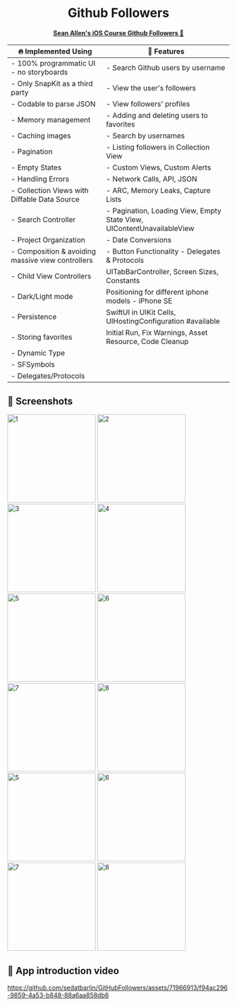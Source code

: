 <h1 align="center"> Github Followers </h1>
<h4 align="center">
  <a href="https://seanallen.teachable.com/courses/enrolled/681906" target="_blank">Sean Allen's iOS Course Github Followers 🎈</a>
</h4>


| :fire: Implemented Using | :rocket: Features |
| --- | --- |
| - 100% programmatic UI - no storyboards | - Search Github users by username |
| - Only SnapKit as a third party | - View the user's followers |
| - Codable to parse JSON | - View followers' profiles |
| - Memory management | - Adding and deleting users to favorites |
| - Caching images | - Search by usernames |
| - Pagination | - Listing followers in Collection View |
| - Empty States | - Custom Views, Custom Alerts |
| - Handling Errors | - Network Calls, API, JSON |
| - Collection Views with Diffable Data Source | - ARC, Memory Leaks, Capture Lists |
| - Search Controller | - Pagination, Loading View, Empty State View, UIContentUnavailableView |
| - Project Organization | - Date Conversions |
| - Composition & avoiding massive view controllers | - Button Functionality - Delegates & Protocols|
| - Child View Controllers | UITabBarController, Screen Sizes, Constants |
| - Dark/Light mode | Positioning for different iphone models - iPhone SE |
| - Persistence | SwiftUI in UIKit Cells, UIHostingConfiguration #available|
| - Storing favorites | Initial Run, Fix Warnings, Asset Resource, Code Cleanup |
| - Dynamic Type | |
| - SFSymbols | |
| - Delegates/Protocols | |

## 📸 Screenshots

<img width="200" alt="1" src="https://github.com/sedatbarlin/GitHubFollowers/assets/71966913/8179cd2e-4d91-46cd-819b-d57e2c0bddd9">
<img width="200" alt="2" src="https://github.com/sedatbarlin/GitHubFollowers/assets/71966913/f5b29e83-1078-4059-966f-ca485e921f35">
<img width="200" alt="3" src="https://github.com/sedatbarlin/GitHubFollowers/assets/71966913/c0241f36-a347-4ea2-9719-1c1138218874">
<img width="200" alt="4" src="https://github.com/sedatbarlin/GitHubFollowers/assets/71966913/a5848db6-ab56-4ba8-9b18-bc636bea76b4">
<img width="200" alt="5" src="https://github.com/sedatbarlin/GitHubFollowers/assets/71966913/27def6cc-2c80-4ca9-a649-5c0adbf9a1bb">
<img width="200" alt="6" src="https://github.com/sedatbarlin/GitHubFollowers/assets/71966913/a6cb3d9f-f3d5-42a4-8e44-fa91eb1af474">
<img width="200" alt="7" src="https://github.com/sedatbarlin/GitHubFollowers/assets/71966913/1aacb1b3-591f-4743-8321-513fe8233520">
<img width="200" alt="8" src="https://github.com/sedatbarlin/GitHubFollowers/assets/71966913/eb0fea0b-2922-4413-9ec9-6f08e1f6cb42">
<img width="200" alt="5" src="https://github.com/sedatbarlin/GitHubFollowers/assets/71966913/c4c1210e-d67a-4105-9afe-9c4b037e4829">
<img width="200" alt="6" src="https://github.com/sedatbarlin/GitHubFollowers/assets/71966913/6dbd4398-409f-4641-ae65-8dc71654dbde">
<img width="200" alt="7" src="https://github.com/sedatbarlin/GitHubFollowers/assets/71966913/360b866f-c194-4278-8da8-b7dd2ee4a462">
<img width="200" alt="8" src="https://github.com/sedatbarlin/GitHubFollowers/assets/71966913/fdbe5791-972a-48cf-b1c6-749676a3e805">
  
## 🎥 App introduction video

https://github.com/sedatbarlin/GitHubFollowers/assets/71966913/f94ac296-9859-4a53-b848-88a6aa858db6


